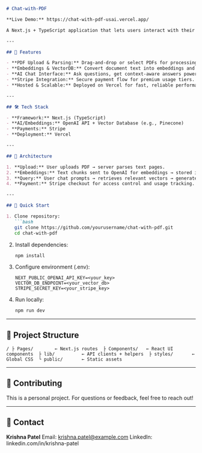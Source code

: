 ````markdown
# Chat-with-PDF

**Live Demo:** https://chat-with-pdf-usai.vercel.app/

A Next.js + TypeScript application that lets users interact with their PDF documents using AI. Upload a PDF, convert it to embeddings for Retrieval-Augmented Generation (RAG), and chat with the content seamlessly.

---

## 🚀 Features

- **PDF Upload & Parsing:** Drag-and-drop or select PDFs for processing.  
- **Embeddings & VectorDB:** Convert document text into embeddings and store in a vector database.  
- **AI Chat Interface:** Ask questions, get context-aware answers powered by RAG.  
- **Stripe Integration:** Secure payment flow for premium usage tiers.  
- **Hosted & Scalable:** Deployed on Vercel for fast, reliable performance.

---

## 🛠️ Tech Stack

- **Framework:** Next.js (TypeScript)  
- **AI/Embeddings:** OpenAI API + Vector Database (e.g., Pinecone)  
- **Payments:** Stripe  
- **Deployment:** Vercel  

---

## 📐 Architecture

1. **Upload:** User uploads PDF → server parses text pages.  
2. **Embeddings:** Text chunks sent to OpenAI for embeddings → stored in VectorDB.  
3. **Query:** User chat prompts → retrieves relevant vectors → generates AI response.  
4. **Payment:** Stripe checkout for access control and usage tracking.

---

## 🔧 Quick Start

1. Clone repository:
   ```bash
   git clone https://github.com/yourusername/chat-with-pdf.git
   cd chat-with-pdf
````

2. Install dependencies:

   ```bash
   npm install
   ```
3. Configure environment (.env):

   ```env
   NEXT_PUBLIC_OPENAI_API_KEY=<your_key>
   VECTOR_DB_ENDPOINT=<your_vector_db>
   STRIPE_SECRET_KEY=<your_stripe_key>
   ```
4. Run locally:

   ```bash
   npm run dev
   ```

---

## 📂 Project Structure

```
/ ├ Pages/        ← Next.js routes  ├ Components/   ← React UI components  ├ lib/          ← API clients + helpers  ├ styles/       ← Global CSS  └ public/       ← Static assets
```

---

## 🤝 Contributing

This is a personal project. For questions or feedback, feel free to reach out!

---

## 🎯 Contact

**Krishna Patel**
Email: [krishna.patel@example.com](mailto:krishna.patel@example.com)
LinkedIn: linkedin.com/in/krishna-patel

```
```
